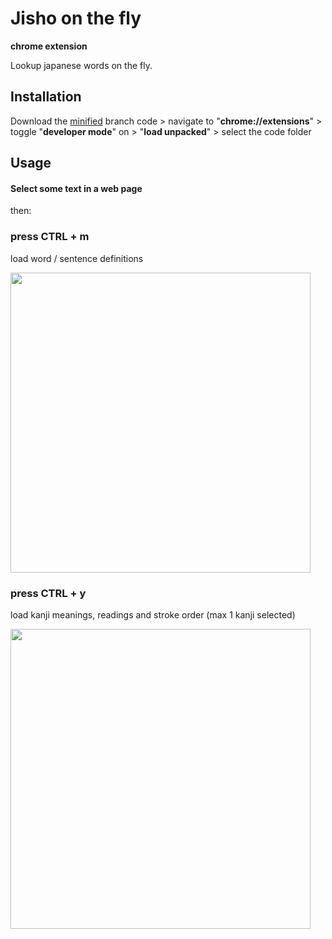 # Jisho on the fly
**chrome extension**

Lookup japanese words on the fly.

## Installation

Download the [minified](https://github.com/9elt/jisho-on-the-fly/tree/min) branch code > navigate to "**chrome://extensions**" > toggle "**developer mode**" on > "**load unpacked**" > select the code folder

## Usage

#### **Select** some text in a web page

then:

### press CTRL + m

load word / sentence definitions


<kbd>
<img src="https://github.com/9elt/jisho-on-the-fly/blob/readme_media/media/definition.jpg?v=0002" data-canonical-src="https://github.com/9elt/jisho-on-the-fly/blob/readme_media/media/definition.jpg" width="480" />
</kbd>

### press CTRL + y

load kanji meanings, readings and stroke order (max 1 kanji selected)


<kbd>
<img src="https://github.com/9elt/jisho-on-the-fly/blob/readme_media/media/kanji.jpg?v=0002" data-canonical-src="https://github.com/9elt/jisho-on-the-fly/blob/readme_media/media/kanji.jpg" width="480" />
</kbd>

